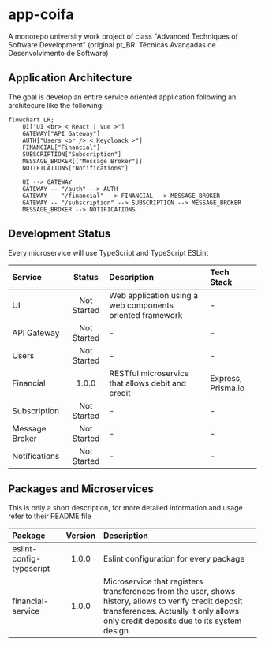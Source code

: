 # app-coifa

A monorepo university work project of class "Advanced Techniques of Software Development" (original pt_BR: Técnicas Avançadas de Desenvolvimento de Software) 

## Application Architecture

The goal is develop an entire service oriented application following an architecure like the following:
```mermaid
flowchart LR;
    UI["UI <br> < React | Vue >"]
    GATEWAY["API Gateway"]
    AUTH["Users <br /> < Keycloack >"]
    FINANCIAL["Financial"]
    SUBSCRIPTION["Subscription"]
    MESSAGE_BROKER[["Message Broker"]]
    NOTIFICATIONS["Notifications"]

    UI --> GATEWAY
    GATEWAY -- "/auth" --> AUTH
    GATEWAY -- "/financial" --> FINANCIAL --> MESSAGE_BROKER
    GATEWAY -- "/subscription" --> SUBSCRIPTION --> MESSAGE_BROKER
    MESSAGE_BROKER --> NOTIFICATIONS
```

## Development Status

Every microservice will use TypeScript and TypeScript ESLint

Service | Status | Description | Tech Stack
:- | :-: | :- | :-
UI | Not Started | Web application using a web components oriented framework | -
API Gateway | Not Started | - | - 
Users | Not Started | - | -
Financial | 1.0.0 | RESTful microservice that allows debit and credit | Express, Prisma.io
Subscription | Not Started | - | -
Message Broker | Not Started | - | -
Notifications | Not Started | - | -

## Packages and Microservices

This is only a short description, for more detailed information and usage refer to their README file

Package | Version | Description
:- | :-: | :-
eslint-config-typescript | 1.0.0 | Eslint configuration for every package
financial-service | 1.0.0 | Microservice that registers transferences from the user, shows history, allows to verify credit deposit transferences. Actually it only allows only credit deposits due to its system design
